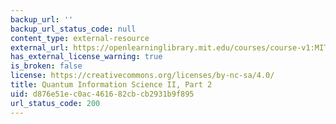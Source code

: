 ```yaml
---
backup_url: ''
backup_url_status_code: null
content_type: external-resource
external_url: https://openlearninglibrary.mit.edu/courses/course-v1:MITx+8.370.2x+1T2018/about
has_external_license_warning: true
is_broken: false
license: https://creativecommons.org/licenses/by-nc-sa/4.0/
title: Quantum Information Science II, Part 2
uid: d876e51e-c0ac-4616-82cb-cb2931b9f895
url_status_code: 200
---
```

